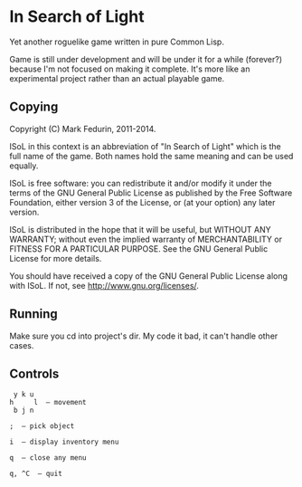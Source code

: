 In Search of Light
===================

Yet another roguelike game written in pure Common Lisp.

Game is still under development and will be under it for a while (forever?)
because I'm not focused on making it complete. It's more like an experimental
project rather than an actual playable game.


Copying
-------

Copyright (C) Mark Fedurin, 2011-2014.

ISoL in this context is an abbreviation of "In Search of Light" which is the
full name of the game.  Both names hold the same meaning and can be used equally.

ISoL is free software: you can redistribute it and/or modify it under the terms
of the GNU General Public License as published by the Free Software Foundation,
either version 3 of the License, or (at your option) any later version.

ISoL is distributed in the hope that it will be useful, but WITHOUT ANY
WARRANTY; without even the implied warranty of MERCHANTABILITY or FITNESS FOR A
PARTICULAR PURPOSE.  See the GNU General Public License for more details.

You should have received a copy of the GNU General Public License along with
ISoL.  If not, see <http://www.gnu.org/licenses/>.


Running
--------

Make sure you cd into project's dir. My code it bad, it can't handle other cases.


Controls
---------

```
 y k u
h     l  — movement
 b j n
```

```
;  — pick object
```

```
i  — display inventory menu
```

```
q  — close any menu
```

```
q, ^C  — quit
```
